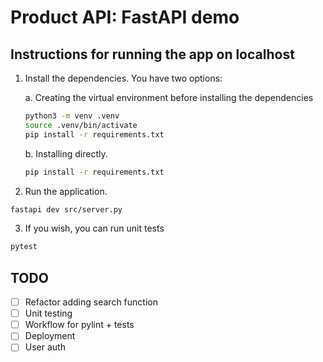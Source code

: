 # Product API: FastAPI demo

## Instructions for running the app on localhost

1. Install the dependencies. You have two options:

    a. Creating the virtual environment before installing the dependencies

    ```sh
    python3 -m venv .venv
    source .venv/bin/activate
    pip install -r requirements.txt
    ```

    b. Installing directly.

    ```sh
    pip install -r requirements.txt
    ```

2. Run the application.

```sh
fastapi dev src/server.py
```

3. If you wish, you can run unit tests

```sh
pytest
```

## TODO

-   [ ] Refactor adding search function
-   [ ] Unit testing
-   [ ] Workflow for pylint + tests
-   [ ] Deployment
-   [ ] User auth
